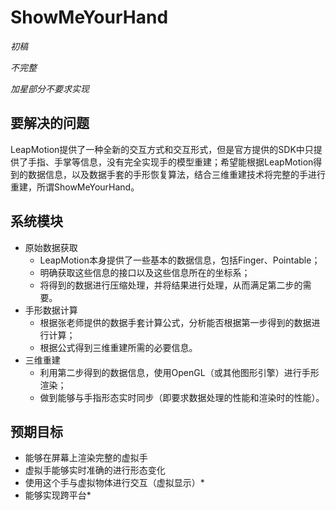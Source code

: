 # ShowMeYourHand

*初稿*

*不完整*

*加星部分不要求实现*

## 要解决的问题

LeapMotion提供了一种全新的交互方式和交互形式，但是官方提供的SDK中只提供了手指、手掌等信息，没有完全实现手的模型重建；希望能根据LeapMotion得到的数据信息，以及数据手套的手形恢复算法，结合三维重建技术将完整的手进行重建，所谓ShowMeYourHand。

## 系统模块
- 原始数据获取
	- LeapMotion本身提供了一些基本的数据信息，包括Finger、Pointable；
	- 明确获取这些信息的接口以及这些信息所在的坐标系；
	- 将得到的数据进行压缩处理，并将结果进行处理，从而满足第二步的需要。
- 手形数据计算
	- 根据张老师提供的数据手套计算公式，分析能否根据第一步得到的数据进行计算；
	- 根据公式得到三维重建所需的必要信息。
- 三维重建
	- 利用第二步得到的数据信息，使用OpenGL（或其他图形引擎）进行手形渲染；
	- 做到能够与手指形态实时同步（即要求数据处理的性能和渲染时的性能）。
	
## 预期目标

- 能够在屏幕上渲染完整的虚拟手
- 虚拟手能够实时准确的进行形态变化
- 使用这个手与虚拟物体进行交互（虚拟显示）*
- 能够实现跨平台*